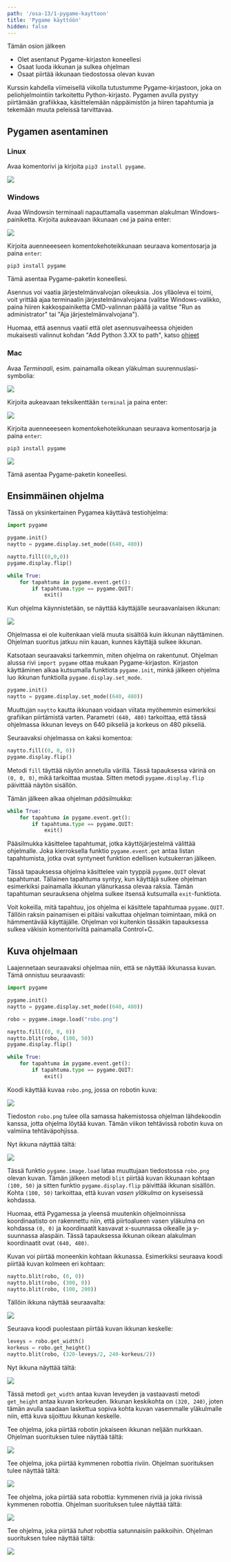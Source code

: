 ```yaml
---
path: '/osa-13/1-pygame-kayttoon'
title: 'Pygame käyttöön'
hidden: false
---
```


<text-box variant='learningObjectives' name='Oppimistavoitteet'>

Tämän osion jälkeen

- Olet asentanut Pygame-kirjaston koneellesi
- Osaat luoda ikkunan ja sulkea ohjelman
- Osaat piirtää ikkunaan tiedostossa olevan kuvan

</text-box>

Kurssin kahdella viimeisellä viikolla tutustumme Pygame-kirjastoon, joka on peliohjelmointiin tarkoitettu Python-kirjasto. Pygamen avulla pystyy piirtämään grafiikkaa, käsittelemään näppäimistön ja hiiren tapahtumia ja tekemään muuta peleissä tarvittavaa.

## Pygamen asentaminen

### Linux

Avaa komentorivi ja kirjoita `pip3 install pygame`.

<img src="pygame_linux.png">

### Windows

Avaa Windowsin terminaali napauttamalla vasemman alakulman Windows-painiketta. Kirjoita aukeavaan ikkunaan `cmd` ja paina enter:

<img src="13_1_1.png">

Kirjoita auenneeeseen komentokehoteikkunaan seuraava komentosarja ja paina `enter`:

`pip3 install pygame`

Tämä asentaa Pygame-paketin koneellesi.

Asennus voi vaatia järjestelmänvalvojan oikeuksia. Jos ylläoleva ei toimi, voit yrittää ajaa terminaalin järjestelmänvalvojana (valitse Windows-valikko, paina hiiren kakkospainiketta CMD-valinnan päällä ja valitse "Run as administrator" tai "Aja järjestelmänvalvojana").

Huomaa, että asennus vaatii että olet asennusvaiheessa ohjeiden mukaisesti valinnut kohdan "Add Python 3.XX to path", katso [ohjeet](https://www.mooc.fi/fi/installation/vscode#python3)

### Mac

Avaa _Terminaali_, esim. painamalla oikean yläkulman suurennuslasi-symbolia:

<img src="13-1-2.png">

 Kirjoita aukeavaan teksikenttään `terminal` ja paina enter:

<img src="13-1-3.png">

Kirjoita auenneeeseen komentokehoteikkunaan seuraava komentosarja ja paina `enter`:

`pip3 install pygame`

<img src="13-1-4.png">


Tämä asentaa Pygame-paketin koneellesi.

## Ensimmäinen ohjelma

Tässä on yksinkertainen Pygamea käyttävä testiohjelma:

```python
import pygame

pygame.init()
naytto = pygame.display.set_mode((640, 480))

naytto.fill((0,0,0))
pygame.display.flip()

while True:
    for tapahtuma in pygame.event.get():
        if tapahtuma.type == pygame.QUIT:
            exit()
```

Kun ohjelma käynnistetään, se näyttää käyttäjälle seuraavanlaisen ikkunan:

<img src="pygame_eka.gif">

Ohjelmassa ei ole kuitenkaan vielä muuta sisältöä kuin ikkunan näyttäminen. Ohjelman suoritus jatkuu niin kauan, kunnes käyttäjä sulkee ikkunan.

Katsotaan seuraavaksi tarkemmin, miten ohjelma on rakentunut. Ohjelman alussa rivi `import pygame` ottaa mukaan Pygame-kirjaston. Kirjaston käyttäminen alkaa kutsumalla funktiota `pygame.init`, minkä jälkeen ohjelma luo ikkunan funktiolla `pygame.display.set_mode`.

```python
pygame.init()
naytto = pygame.display.set_mode((640, 480))
```

Muuttujan `naytto` kautta ikkunaan voidaan viitata myöhemmin esimerkiksi grafiikan piirtämistä varten. Parametri `(640, 480)` tarkoittaa, että tässä ohjelmassa ikkunan leveys on 640 pikseliä ja korkeus on 480 pikseliä.

Seuraavaksi ohjelmassa on kaksi komentoa:

```python
naytto.fill((0, 0, 0))
pygame.display.flip()
```

Metodi `fill` täyttää näytön annetulla värillä. Tässä tapauksessa värinä on `(0, 0, 0)`, mikä tarkoittaa mustaa. Sitten metodi `pygame.display.flip` päivittää näytön sisällön.

Tämän jälkeen alkaa ohjelman _pääsilmukka_:

```python
while True:
    for tapahtuma in pygame.event.get():
        if tapahtuma.type == pygame.QUIT:
            exit()
```

Pääsilmukka käsittelee tapahtumat, jotka käyttöjärjestelmä välittää ohjelmalle. Joka kierroksella funktio `pygame.event.get` antaa listan tapahtumista, jotka ovat syntyneet funktion edellisen kutsukerran jälkeen.

Tässä tapauksessa ohjelma käsittelee vain tyyppiä `pygame.QUIT` olevat tapahtumat. Tällainen tapahtuma syntyy, kun käyttäjä sulkee ohjelman esimerkiksi painamalla ikkunan ylänurkassa olevaa raksia. Tämän tapahtuman seurauksena ohjelma sulkee itsensä kutsumalla `exit`-funktiota.

Voit kokeilla, mitä tapahtuu, jos ohjelma ei käsittele tapahtumaa `pygame.QUIT`. Tällöin raksin painamisen ei pitäisi vaikuttaa ohjelman toimintaan, mikä on hämmentävää käyttäjälle. Ohjelman voi kuitenkin tässäkin tapauksessa sulkea väkisin komentoriviltä painamalla Control+C.

## Kuva ohjelmaan

Laajennetaan seuraavaksi ohjelmaa niin, että se näyttää ikkunassa kuvan. Tämä onnistuu seuraavasti:

```python
import pygame

pygame.init()
naytto = pygame.display.set_mode((640, 480))

robo = pygame.image.load("robo.png")

naytto.fill((0, 0, 0))
naytto.blit(robo, (100, 50))
pygame.display.flip()

while True:
    for tapahtuma in pygame.event.get():
        if tapahtuma.type == pygame.QUIT:
            exit()
```

Koodi käyttää kuvaa `robo.png`, jossa on robotin kuva:

<img src="robo.png">

Tiedoston `robo.png` tulee olla samassa hakemistossa ohjelman lähdekoodin kanssa, jotta ohjelma löytää kuvan. Tämän viikon tehtävissä robotin kuva on valmiina tehtäväpohjissa.

Nyt ikkuna näyttää tältä:

<img src="pygame_kuva.gif">

Tässä funktio `pygame.image.load` lataa muuttujaan tiedostossa `robo.png` olevan kuvan. Tämän jälkeen metodi `blit` piirtää kuvan ikkunaan kohtaan `(100, 50)` ja sitten funktio `pygame.display.flip` päivittää ikkunan sisällön. Kohta `(100, 50)` tarkoittaa, että kuvan _vasen yläkulma_  on kyseisessä kohdassa.

Huomaa, että Pygamessa ja yleensä muutenkin ohjelmoinnissa koordinaatisto on rakennettu niin, että piirtoalueen vasen yläkulma on kohdassa `(0, 0)` ja koordinaatit kasvavat x-suunnassa oikealle ja y-suunnassa alaspäin. Tässä tapauksessa ikkunan oikean alakulman koordinaatit ovat `(640, 480)`.

Kuvan voi piirtää moneenkin kohtaan ikkunassa. Esimerkiksi seuraava koodi piirtää kuvan kolmeen eri kohtaan:

```python
naytto.blit(robo, (0, 0))
naytto.blit(robo, (300, 0))
naytto.blit(robo, (100, 200))
```

Tällöin ikkuna näyttää seuraavalta:

<img src="pygame_kuva2.gif">

Seuraava koodi puolestaan piirtää kuvan ikkunan keskelle:

```python
leveys = robo.get_width()
korkeus = robo.get_height()
naytto.blit(robo, (320-leveys/2, 240-korkeus/2))
```

Nyt ikkuna näyttää tältä:

<img src="pygame_kuva3.gif">

Tässä metodi `get_width` antaa kuvan leveyden ja vastaavasti metodi `get_height` antaa kuvan korkeuden. Ikkunan keskikohta on `(320, 240)`, joten tämän avulla saadaan laskettua sopiva kohta kuvan vasemmalle yläkulmalle niin, että kuva sijoittuu ikkunan keskelle.

<programming-exercise name='Neljä robottia' tmcname=''>

Tee ohjelma, joka piirtää robotin jokaiseen ikkunan neljään nurkkaan. Ohjelman suorituksen tulee näyttää tältä:

<img src="pygame_nelja.gif">

</programming-exercise>

<programming-exercise name='Robotit rivissä' tmcname=''>

Tee ohjelma, joka piirtää kymmenen robottia riviin. Ohjelman suorituksen tulee näyttää tältä:

<img src="pygame_rivi.gif">

</programming-exercise>

<programming-exercise name='Sata robottia' tmcname=''>

Tee ohjelma, joka piirtää sata robottia: kymmenen riviä ja joka rivissä kymmenen robottia. Ohjelman suorituksen tulee näyttää tältä:

<img src="pygame_sata.gif">

</programming-exercise>

<programming-exercise name='Satunnaiset robotit' tmcname=''>

Tee ohjelma, joka piirtää _tuhat_ robottia satunnaisiin paikkoihin. Ohjelman suorituksen tulee näyttää tältä:

<img src="pygame_tuhat.gif">

</programming-exercise>
